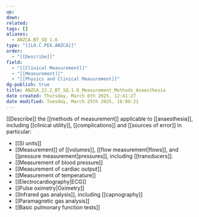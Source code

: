 ```yaml
---
up: 
down: 
related: 
tags: []
aliases:
  - ANZCA.BT_SQ 1.6
type: "[[LO.C.PEX.ANZCA]]"
order:
  - "[[Describe]]"
field:
  - "[[Clinical Measurement]]"
  - "[[Measurement]]"
  - "[[Physics and Clinical Measurement]]"
dg-publish: true
title: ANZCA.22.2_BT_SQ.1.6_Measurement_Methods_Anaesthesia
date created: Thursday, March 6th 2025, 12:41:27
date modified: Tuesday, March 25th 2025, 16:09:21
---
```


[[Describe]] the [[methods of measurement]] applicable to [[anaesthesia]], including [[clinical utility]], [[complications]] and [[sources of error]] in particular:

* [[SI units]]
* [[Measurement]] of [[volumes]], [[flow measurement|flows]], and [[pressure measurement|pressures]], including [[transducers]].
* [[Measurement of blood pressure]]
* [[Measurement of cardiac output]]
* [[Measurement of temperature]]
* [[Electrocardiography|ECG]]
* [[Pulse oximetry|Oximetry]]
* [[Infrared gas analysis]], including [[capnography]]
* [[Paramagnetic gas analysis]]
* [[Basic pulmonary function tests]]
